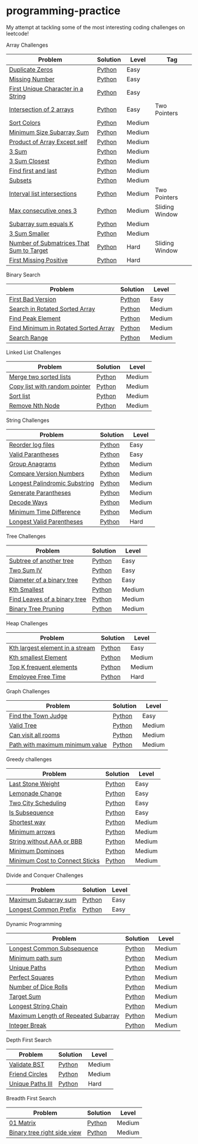 # programming-practice
My attempt at tackling some of the most interesting coding challenges on leetcode! 

Array Challenges

| Problem       | Solution      | Level |Tag |
| ------------- | ------------- |-------|----|
|[Duplicate Zeros](https://leetcode.com/problems/duplicate-zeros/)|[Python](/array/easy/duplicate_zeros.py)|Easy||
|[Missing Number](https://leetcode.com/problems/missing-number/)|[Python](/array/easy/missing_number.py)|Easy||
|[First Unique Character in a String](https://leetcode.com/problems/first-unique-character-in-a-string/)|[Python](/array/easy/first_unique_char.py)|Easy||
|[Intersection of 2 arrays](https://leetcode.com/problems/intersection-of-two-arrays/)|[Python](/array/easy/intersection_of_2_arrays.py)|Easy|Two Pointers|
|[Sort Colors](https://leetcode.com/problems/sort-colors/)|[Python](/array/medium/sort_colors.py)|Medium||
|[Minimum Size Subarray Sum](https://leetcode.com/problems/minimum-size-subarray-sum/)|[Python](/array/medium/min_size_subarray_sum.py)|Medium||
|[Product of Array Except self](https://leetcode.com/problems/product-of-array-except-self/)|[Python](/array/medium/prod_array.py)|Medium||
|[3 Sum](https://leetcode.com/problems/3sum/)|[Python](/array/medium/3Sum.py)|Medium||
|[3 Sum Closest](https://leetcode.com/problems/3sum-closest/)|[Python](/array/medium/3SumClosest.py)|Medium||
|[Find first and last](https://leetcode.com/problems/find-first-and-last-position-of-element-in-sorted-array/)|[Python](/array/medium/find_first_and_last.py)|Medium||
|[Subsets](https://leetcode.com/problems/subsets/)|[Python](/array/medium/subsets.py)|Medium||
|[Interval list intersections](https://leetcode.com/problems/interval-list-intersections/)|[Python](/array/medium/interval_list_intersections.py)|Medium|Two Pointers|
|[Max consecutive ones 3](https://leetcode.com/problems/max-consecutive-ones-iii/)|[Python](/array/medium/max_consecutive_ones_3.py)|Medium|Sliding Window|
|[Subarray sum equals K](https://leetcode.com/problems/subarray-sum-equals-k/)|[Python](/array/medium/subarray_sum.py)|Medium||
|[3 Sum Smaller](https://leetcode.com/problems/3sum-smaller/)|[Python](/array/medium/3sum_smaller.py)|Medium||
|[Number of Submatrices That Sum to Target](https://leetcode.com/problems/number-of-submatrices-that-sum-to-target/)|[Python](/array/hard/submatrices_sum.py)|Hard|Sliding Window|
|[First Missing Positive](https://leetcode.com/problems/first-missing-positive/)|[Python](/array/hard/first-missing-positive.py)|Hard||

Binary Search 

| Problem       | Solution      | Level |
| ------------- | ------------- |-------|
|[First Bad Version](https://leetcode.com/problems/first-bad-version/)|[Python](/binary_search/easy/first_bad_version.py)|Easy|
|[Search in Rotated Sorted Array](https://leetcode.com/problems/search-in-rotated-sorted-array/)|[Python](/binary_search/medium/search.py)|Medium|
|[Find Peak Element](https://leetcode.com/problems/find-peak-element/)|[Python](/binary_search/medium/peak_element.py)|Medium|
|[Find Minimum in Rotated Sorted Array](https://leetcode.com/problems/find-minimum-in-rotated-sorted-array/)|[Python](/binary_search/medium/find_minimum.py)|Medium|
|[Search Range](https://leetcode.com/problems/find-first-and-last-position-of-element-in-sorted-array/)|[Python](/binary_search/medium/search_range.py)|Medium|

Linked List Challenges

| Problem       | Solution      | Level |
| ------------- | ------------- |-------|
|[Merge two sorted lists](https://leetcode.com/problems/merge-two-sorted-lists/)|[Python](/linked_list/easy/merge_2_sorted_lists.py)|Medium|
|[Copy list with random pointer](https://leetcode.com/problems/copy-list-with-random-pointer/)|[Python](/linked_list/medium/copy_list.py)|Medium|
|[Sort list](https://leetcode.com/problems/sort-list/)|[Python](/linked_list/medium/sort_list.py)|Medium|
|[Remove Nth Node](https://leetcode.com/problems/remove-nth-node-from-end-of-list/)|[Python](/linked_list/medium/remove_nth_node.py)|Medium|

String Challenges

| Problem       | Solution      | Level |
| ------------- | ------------- |-------|
|[Reorder log files](https://leetcode.com/problems/reorder-data-in-log-files/)|[Python](/string/easy/reorder_log_files.py)|Easy|
|[Valid Parantheses](https://leetcode.com/problems/valid-parentheses/submissions/)|[Python](/string/easy/valid_paranthesis.py)|Easy|
|[Group Anagrams](https://leetcode.com/problems/group-anagrams/)|[Python](/string/medium/group_anagrams.py)|Medium|
|[Compare Version Numbers](https://leetcode.com/problems/compare-version-numbers/)|[Python](/string/medium/version_numbers.py)|Medium|
|[Longest Palindromic Substring](https://leetcode.com/problems/longest-palindromic-substring/solution/)|[Python](/string/medium/longest_palindromic_substring.py)|Medium|
|[Generate Parantheses](https://leetcode.com/problems/generate-parentheses/)|[Python](/string/medium/generate_paranthesis.py)|Medium|
|[Decode Ways](https://leetcode.com/problems/decode-ways/)|[Python](/string/medium/decode_ways.py)|Medium|
|[Minimum Time Difference](https://leetcode.com/problems/minimum-time-difference/)|[Python](/string/medium/minimum-time-difference.py)|Medium|
|[Longest Valid Parentheses](https://leetcode.com/problems/longest-valid-parentheses/)|[Python](/string/hard/longest-valid-parantheses.py)|Hard|

Tree Challenges

| Problem       | Solution      | Level |
| ------------- | ------------- |-------|
|[Subtree of another tree](https://leetcode.com/problems/subtree-of-another-tree/)|[Python](/trees/easy/subtree-of-another-tree.py)|Easy|
|[Two Sum IV](https://leetcode.com/problems/two-sum-iv-input-is-a-bst/)|[Python](/trees/easy/two-sum-4.py)|Easy|
|[Diameter of a binary tree](https://leetcode.com/problems/diameter-of-binary-tree/)|[Python](/trees/easy/diameter-of-a-binary-tree.py)|Easy|
|[Kth Smallest](https://leetcode.com/problems/kth-smallest-element-in-a-bst/)|[Python](/trees/medium/kth_smallest.py)|Medium|
|[Find Leaves of a binary tree](https://leetcode.com/problems/find-leaves-of-binary-tree/)|[Python](/trees/medium/find-leaves-of-a-binary-tree.py)|Medium|
|[Binary Tree Pruning](https://leetcode.com/problems/binary-tree-pruning/)|[Python](/trees/medium/binary-tree-pruning.py)|Medium|

Heap Challenges

| Problem       | Solution      | Level |
| ------------- | ------------- |-------|
|[Kth largest element in a stream](https://leetcode.com/problems/kth-largest-element-in-a-stream/)|[Python](/heap/easy/kth-largest-element-in-a-stream.py)|Easy|
|[Kth smallest Element](https://leetcode.com/problems/kth-smallest-element-in-a-sorted-matrix/)|[Python](/heap/medium/kth-smallest-element.py)|Medium|
|[Top K frequent elements](https://leetcode.com/problems/top-k-frequent-elements/)|[Python](/heap/medium/top-k-frequent-elements.py)|Medium|
|[Employee Free Time](https://leetcode.com/problems/employee-free-time/)|[Python](/heap/hard/employee-free-time.py)|Hard|

Graph Challenges

| Problem       | Solution      | Level |
| ------------- | ------------- |-------|
|[Find the Town Judge](https://leetcode.com/problems/find-the-town-judge/)|[Python](/graph/easy/town_judge.py)|Easy|
|[Valid Tree](https://leetcode.com/problems/graph-valid-tree/)|[Python](/graph/medium/valid_tree.py)|Medium|
|[Can visit all rooms](https://leetcode.com/problems/keys-and-rooms/)|[Python](/graph/medium/can_visit_all_rooms.py)|Medium|
|[Path with maximum minimum value](https://leetcode.com/problems/path-with-maximum-minimum-value/)|[Python](/graph/medium/maxmin.py)|Medium|

Greedy challenges

| Problem       | Solution      | Level |
| ------------- | ------------- |-------|
| [Last Stone Weight](https://leetcode.com/problems/last-stone-weight) | [Python](/greedy/easy/last_stone_weight.py)| Easy |
| [Lemonade Change](https://leetcode.com/problems/lemonade-change) | [Python](/greedy/easy/lemonade_change.py)| Easy |
| [Two City Scheduling](https://leetcode.com/problems/two-city-scheduling) | [Python](/greedy/easy/two_city_scheduling.py)| Easy |
| [Is Subsequence](https://leetcode.com/problems/is-subsequence) | [Python](/greedy/easy/isSubsequence.py)| Easy |
| [Shortest way](https://leetcode.com/problems/shortest-way-to-form-string) | [Python](/greedy/medium/shortest_way.py)| Medium |
|[Minimum arrows](https://leetcode.com/problems/minimum-number-of-arrows-to-burst-balloons/)|[Python](/greedy/medium/find_min_arrow_shots.py)|Medium|
|[String without AAA or BBB](https://leetcode.com/problems/string-without-aaa-or-bbb/)|[Python](/greedy/medium/str_wo_3a_3b.py)|Medium|
|[Minimum Dominoes](https://leetcode.com/problems/minimum-domino-rotations-for-equal-row/)|[Python](greedy/medium/min_dominoes.py)|Medium|
|[Minimum Cost to Connect Sticks](https://leetcode.com/problems/minimum-cost-to-connect-sticks/)|[Python](/greedy/medium/minimum_sticks.py)|Medium|

Divide and Conquer Challenges

| Problem       | Solution      | Level |
| ------------- | ------------- |-------|
|[Maximum Subarray sum](https://leetcode.com/problems/maximum-subarray/)|[Python](/divide_and_conquer/easy/max_subarray.py)|Easy|
|[Longest Common Prefix](https://leetcode.com/problems/longest-common-prefix/)|[Python](/divide_and_conquer/easy/prefix.py)|Easy|

Dynamic Programming

| Problem       | Solution      | Level |
| ------------- | ------------- |-------|
|[Longest Common Subsequence](https://leetcode.com/problems/longest-common-subsequence/)|[Python](/dp/medium/common_subsequence.py)|Medium|
|[Minimum path sum](https://leetcode.com/problems/minimum-path-sum/)|[Python](/dp/medium/minimum_path_sum.py)|Medium|
|[Unique Paths](https://leetcode.com/problems/unique-paths/)|[Python](/dp/medium/unique_paths.py)|Medium|
|[Perfect Squares](https://leetcode.com/problems/perfect-squares/)|[Python](/dp/medium/minimum_sum.py)|Medium|
|[Number of Dice Rolls](https://leetcode.com/problems/number-of-dice-rolls-with-target-sum/)|[Python](/dp/medium/dice_rolls.py)|Medium|
|[Target Sum](https://leetcode.com/problems/target-sum/)|[Python](/dp/medium/target_sum.py)|Medium|
|[Longest String Chain](https://leetcode.com/problems/longest-string-chain/)|[Python](/dp/medium/ongest-string-chain.py)|Medium|
|[Maximum Length of Repeated Subarray](https://leetcode.com/problems/maximum-length-of-repeated-subarray/)|[Python](/dp/medium/max-len-rep-subarray.py)|Medium|
|[Integer Break](https://leetcode.com/problems/integer-break/)|[Python](/dp/medium/integer-break.py)|Medium|

Depth First Search

| Problem       | Solution      | Level |
| ------------- | ------------- |-------|
|[Validate BST](https://leetcode.com/problems/validate-binary-search-tree/)|[Python](/dfs/medium/validate_bst.py)|Medium|
|[Friend Circles](https://leetcode.com/problems/friend-circles/)|[Python](/dfs/medium/friend_circles.py)|Medium|
|[Unique Paths III](https://leetcode.com/problems/unique-paths-iii/)|[Python](/dfs/hard/unique_paths_3.py)|Hard|

Breadth First Search

| Problem       | Solution      | Level |
| ------------- | ------------- |-------|
|[01 Matrix](https://leetcode.com/problems/01-matrix/)|[Python](/bfs/medium/zero_one_matrix.py)|Medium|
|[Binary tree right side view](https://leetcode.com/problems/binary-tree-right-side-view/)|[Python](/bfs/medium/binary-tree-right-side-view.py)|Medium|

